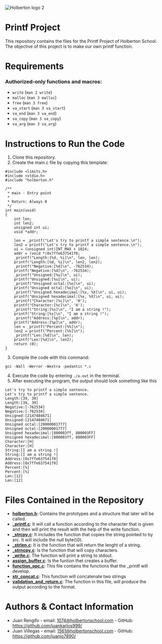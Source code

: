 ![Holberton logo 2](https://www.holbertonschool.com/holberton-logo.png)
# Printf Project

This repository contains the files for the Printf Project of Holberton School. The objective of this project is to make our own printf function. 

# Requirements

### Authorized-only functions and macros:
-   `write`  (`man 2 write`)
-   `malloc`  (`man 3 malloc`)
-   `free`  (`man 3 free`)
-   `va_start`  (`man 3 va_start`)
-   `va_end`  (`man 3 va_end`)
-   `va_copy`  (`man 3 va_copy`)
-   `va_arg`  (`man 3 va_arg`)

# Instructions to Run the Code

1. Clone this repository.
2. Create the main.c file by copying this template:
```
#include <limits.h>
#include <stdio.h>
#include "holberton.h"

/**
 * main - Entry point
 *
 * Return: Always 0
 */
int main(void)
{
    int len;
    int len2;
    unsigned int ui;
    void *addr;

    len = _printf("Let's try to printf a simple sentence.\n");
    len2 = printf("Let's try to printf a simple sentence.\n");
    ui = (unsigned int)INT_MAX + 1024;
    addr = (void *)0x7ffe637541f0;
    _printf("Length:[%d, %i]\n", len, len);
    printf("Length:[%d, %i]\n", len2, len2);
    _printf("Negative:[%d]\n", -762534);
    printf("Negative:[%d]\n", -762534);
    _printf("Unsigned:[%u]\n", ui);
    printf("Unsigned:[%u]\n", ui);
    _printf("Unsigned octal:[%o]\n", ui);
    printf("Unsigned octal:[%o]\n", ui);
    _printf("Unsigned hexadecimal:[%x, %X]\n", ui, ui);
    printf("Unsigned hexadecimal:[%x, %X]\n", ui, ui);
    _printf("Character:[%c]\n", 'H');
    printf("Character:[%c]\n", 'H');
    _printf("String:[%s]\n", "I am a string !");
    printf("String:[%s]\n", "I am a string !");
    _printf("Address:[%p]\n", addr);
    printf("Address:[%p]\n", addr);
    len = _printf("Percent:[%%]\n");
    len2 = printf("Percent:[%%]\n");
    _printf("Len:[%d]\n", len);
    printf("Len:[%d]\n", len2);
    return (0);
}
```
3. Compile the code with this command:
```
gcc -Wall -Werror -Wextra -pedantic *.c
```
4. Execute the code by entering ```./a.out``` in the terminal.
5. After executing the program, the output should look something like this
```
Let's try to printf a simple sentence.
Let's try to printf a simple sentence.
Length:[39, 39]
Length:[39, 39]
Negative:[-762534]
Negative:[-762534]
Unsigned:[2147484671]
Unsigned:[2147484671]
Unsigned octal:[20000001777]
Unsigned octal:[20000001777]
Unsigned hexadecimal:[800003ff, 800003FF]
Unsigned hexadecimal:[800003ff, 800003FF]
Character:[H]
Character:[H]
String:[I am a string !]
String:[I am a string !]
Address:[0x7ffe637541f0]
Address:[0x7ffe637541f0]
Percent:[%]
Percent:[%]
Len:[12]
Len:[12]
```

# Files Contained in the Repository

* [**holberton.h**](./holberton.h): Contains the prototypes and a structure that later will be called.
* [**_printf.c**](./_printf.c): It will call a function according to the character that is given and then will print the result with the help of the write function.
* [**_strcpy.c**](./_strcpy.c): It includes the function that copies the string pointed to by src. It will include the null byte(\0). 
* [**_strlen.c**](./_strlen.c): It is the function that will return the lenght of a string.
* [**_strncpy.c**](./_strncpy.c): Is the function that will copy characters.
* [**_write.c**](./_write.c): The function will print a string to stdout.
* [**assign_buffer.c**](./assign_buffer.c): Is the funtion thet creates a buffer.
* [**function_opc.c**](./function_opc.c): This file contains the functions that the _printf will develop.
* [**str_concat.c**](./str_concat.c): This function will concatenate two strings
* [**validation_and_return.c**](./validation_and_return.c): The function in this file, will produce the output according to the format.

# Authors & Contact Information
- Juan Rengifo - email: 1074@holbertonschool.com - GitHub: https://github.com/juankarlos999/
- Juan Villegas - email: 1561@holbertonschool.com - GitHub: https://github.com/juanjo7890/
